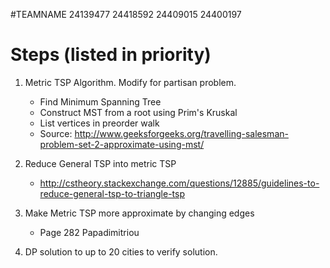 #TEAMNAME
24139477
24418592
24409015
24400197

# Steps (listed in priority)
1. Metric TSP Algorithm. Modify for partisan problem.
   - Find Minimum Spanning Tree
   - Construct MST from a root using Prim's Kruskal
   - List vertices in preorder walk
   - Source: http://www.geeksforgeeks.org/travelling-salesman-problem-set-2-approximate-using-mst/

2. Reduce General TSP into metric TSP
   - http://cstheory.stackexchange.com/questions/12885/guidelines-to-reduce-general-tsp-to-triangle-tsp

3. Make Metric TSP more approximate by changing edges
   - Page 282 Papadimitriou

4. DP solution to up to 20 cities to verify solution.
